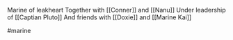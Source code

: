 Marine of leakheart 
Together with [[Conner]] and [[Nanu]]
Under leadership of [[Captian Pluto]]
And friends with [[Doxie]] and [[Marine Kai]]

#marine 